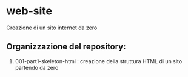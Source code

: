 # web-site
 Creazione di un sito internet da zero

## Organizzazione del repository:

1. 001-part1-skeleton-html : creazione della struttura HTML di un sito partendo da zero